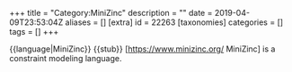 +++
title = "Category:МiniZinc"
description = ""
date = 2019-04-09T23:53:04Z
aliases = []
[extra]
id = 22263
[taxonomies]
categories = []
tags = []
+++

{{language|MiniZinc}}
{{stub}}
[https://www.minizinc.org/ MiniZinc] is a constraint modeling language.
